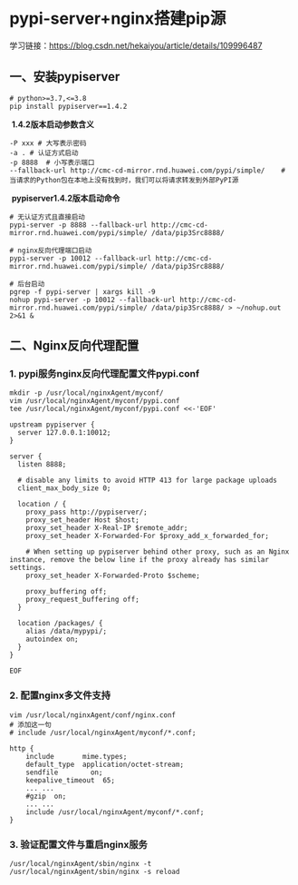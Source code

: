 # pypi-server+nginx搭建pip源

学习链接：https://blog.csdn.net/hekaiyou/article/details/109996487

## 一、安装pypiserver

```shell
# python>=3.7,<=3.8
pip install pypiserver==1.4.2
```

​	**1.4.2版本启动参数含义**

```
-P xxx # 大写表示密码
-a . # 认证方式启动
-p 8888  # 小写表示端口
--fallback-url http://cmc-cd-mirror.rnd.huawei.com/pypi/simple/    # 当请求的Python包在本地上没有找到时，我们可以将请求转发到外部PyPI源
```

​	**pypiserver1.4.2版本启动命令**

```shell
# 无认证方式且直接启动
pypi-server -p 8888 --fallback-url http://cmc-cd-mirror.rnd.huawei.com/pypi/simple/ /data/pip3Src8888/

# nginx反向代理端口启动
pypi-server -p 10012 --fallback-url http://cmc-cd-mirror.rnd.huawei.com/pypi/simple/ /data/pip3Src8888/

# 后台启动
pgrep -f pypi-server | xargs kill -9
nohup pypi-server -p 10012 --fallback-url http://cmc-cd-mirror.rnd.huawei.com/pypi/simple/ /data/pip3Src8888/ > ~/nohup.out 2>&1 &
```



## 二、Nginx反向代理配置

### 1. pypi服务nginx反向代理配置文件pypi.conf

```nginx
mkdir -p /usr/local/nginxAgent/myconf/
vim /usr/local/nginxAgent/myconf/pypi.conf
tee /usr/local/nginxAgent/myconf/pypi.conf <<-'EOF'

upstream pypiserver {
  server 127.0.0.1:10012;
}

server {
  listen 8888;

  # disable any limits to avoid HTTP 413 for large package uploads
  client_max_body_size 0;

  location / {
    proxy_pass http://pypiserver/;
    proxy_set_header Host $host;
    proxy_set_header X-Real-IP $remote_addr;
    proxy_set_header X-Forwarded-For $proxy_add_x_forwarded_for;

    # When setting up pypiserver behind other proxy, such as an Nginx instance, remove the below line if the proxy already has similar settings.
    proxy_set_header X-Forwarded-Proto $scheme;

    proxy_buffering off;
    proxy_request_buffering off;
  }

  location /packages/ {
    alias /data/mypypi/;
    autoindex on;
  }
}

EOF
```

### 2. 配置nginx多文件支持

```shell
vim /usr/local/nginxAgent/conf/nginx.conf
# 添加这一句
# include /usr/local/nginxAgent/myconf/*.conf;
```

```nginx
http {
    include       mime.types;
    default_type  application/octet-stream;
    sendfile        on;
    keepalive_timeout  65;
	... ...
    #gzip  on;
	... ...
	include /usr/local/nginxAgent/myconf/*.conf;
}
```



### 3. 验证配置文件与重启nginx服务

```
/usr/local/nginxAgent/sbin/nginx -t
/usr/local/nginxAgent/sbin/nginx -s reload
```

